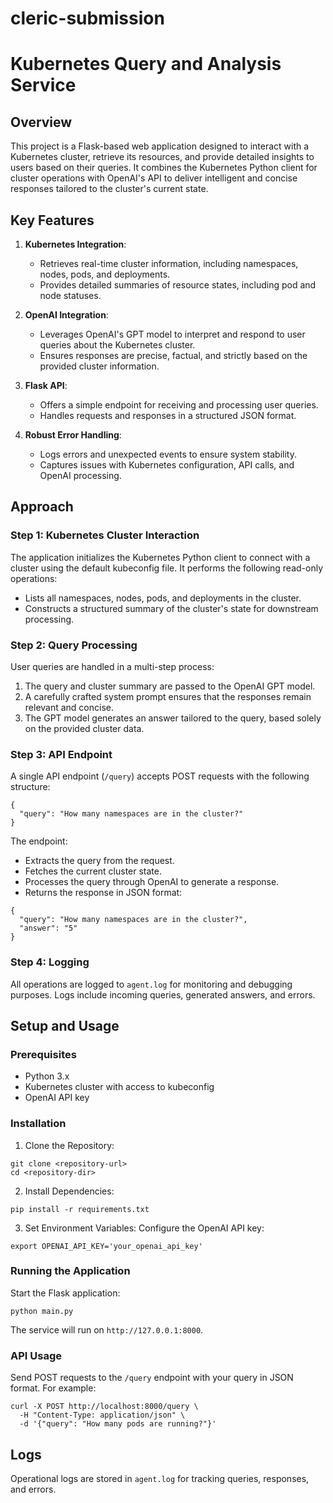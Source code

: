# cleric-submission

# Kubernetes Query and Analysis Service

## Overview

This project is a Flask-based web application designed to interact with a Kubernetes cluster, retrieve its resources, and provide detailed insights to users based on their queries. It combines the Kubernetes Python client for cluster operations with OpenAI's API to deliver intelligent and concise responses tailored to the cluster's current state.

## Key Features

1. **Kubernetes Integration**:
   - Retrieves real-time cluster information, including namespaces, nodes, pods, and deployments.
   - Provides detailed summaries of resource states, including pod and node statuses.

2. **OpenAI Integration**:
   - Leverages OpenAI's GPT model to interpret and respond to user queries about the Kubernetes cluster.
   - Ensures responses are precise, factual, and strictly based on the provided cluster information.

3. **Flask API**:
   - Offers a simple endpoint for receiving and processing user queries.
   - Handles requests and responses in a structured JSON format.

4. **Robust Error Handling**:
   - Logs errors and unexpected events to ensure system stability.
   - Captures issues with Kubernetes configuration, API calls, and OpenAI processing.

## Approach

### Step 1: Kubernetes Cluster Interaction
The application initializes the Kubernetes Python client to connect with a cluster using the default kubeconfig file. It performs the following read-only operations:
- Lists all namespaces, nodes, pods, and deployments in the cluster.
- Constructs a structured summary of the cluster's state for downstream processing.

### Step 2: Query Processing
User queries are handled in a multi-step process:
1. The query and cluster summary are passed to the OpenAI GPT model.
2. A carefully crafted system prompt ensures that the responses remain relevant and concise.
3. The GPT model generates an answer tailored to the query, based solely on the provided cluster data.

### Step 3: API Endpoint
A single API endpoint (`/query`) accepts POST requests with the following structure:
```
{
  "query": "How many namespaces are in the cluster?"
}
```

The endpoint:

- Extracts the query from the request.
- Fetches the current cluster state.
- Processes the query through OpenAI to generate a response.
- Returns the response in JSON format: 
```
{
  "query": "How many namespaces are in the cluster?",
  "answer": "5"
}
```

### Step 4: Logging
All operations are logged to `agent.log` for monitoring and debugging purposes. Logs include incoming queries, generated answers, and errors.


## Setup and Usage

### Prerequisites
- Python 3.x
- Kubernetes cluster with access to kubeconfig
- OpenAI API key

### Installation
1. Clone the Repository:
```
git clone <repository-url>
cd <repository-dir>
```

2. Install Dependencies:
```
pip install -r requirements.txt
```

3. Set Environment Variables: Configure the OpenAI API key:
```
export OPENAI_API_KEY='your_openai_api_key'
```

### Running the Application

Start the Flask application:
```
python main.py
```
The service will run on `http://127.0.0.1:8000`.

### API Usage
Send POST requests to the `/query` endpoint with your query in JSON format. 
For example:
```
curl -X POST http://localhost:8000/query \
  -H "Content-Type: application/json" \
  -d '{"query": "How many pods are running?"}'

```

## Logs
Operational logs are stored in `agent.log` for tracking queries, responses, and errors.